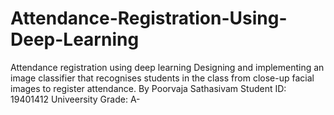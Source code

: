 # Attendance-Registration-Using-Deep-Learning
Attendance registration using deep learning Designing and implementing an image classifier that recognises students in the class from close-up facial images to register attendance. By Poorvaja Sathasivam Student ID: 19401412
Univeersity Grade: A-
